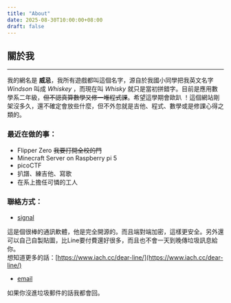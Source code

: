 ```yaml
---
title: "About"
date: 2025-08-30T10:00:00+08:00
draft: false
---
```


## 關於我
***

我的網名是 **威忌**，我所有遊戲都叫這個名字，源自於我國小同學把我英文名字*Windson* 叫成 *Whiskey* ，而現在叫 *Whisky* 就只是當初拼錯字。目前是應用數學系二年級，~~但不認真算數學又修一堆程式課~~。希望這學期會歐趴 ！這個網站剛架沒多久，還不確定會放些什麼，但不外忽就是吉他、程式、數學或是修課心得之類的。  

### 最近在做的事：  
- Flipper Zero  ~~我要打開全校的門~~
- Minecraft Server on Raspberry pi 5
- picoCTF
- 扒譜、練吉他、寫歌
- 在系上擔任可憐的工人
 
### 聯絡方式：

- [signal](https://signal.me/#eu/D5RNM8hXXllyXDyjR5QZuFFLc3mTv1cvwVKjpfFnwFVMvHI-XXpGAp0JuUO-zsrf)  
  
這是個很棒的通訊軟體，他是完全開源的。而且端對端加密，這樣更安全。另外還可以自己自製貼圖，比Line要付費還好很多，而且也不會一天到晚傳垃圾訊息給你。  
想知道更多的話：[https://www.iach.cc/dear-line/](https://www.iach.cc/dear-line/)

- [email](mailto:info@windson.cc)

如果你沒進垃圾郵件的話我都會回。


